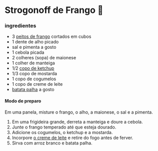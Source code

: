 # Strogonoff de Frango :chicken:



### ingredientes

- 3 [peitos de frango](https://www.tudogostoso.com.br/receita/10254-fricasse-de-frango.html) cortados em cubos
- 1 dente de alho picado
- sal e pimenta a gosto
- 1 cebola picada
- 2 colheres (sopa) de maionese
- 1 colher de manteiga
- 1/2 [copo de ketchup](https://blog.tudogostoso.com.br/cardapios/ketchup-caseiro/)
- 1/3 copo de mostarda
- 1 copo de cogumelos
- 1 copo de creme de leite
- [batata palha](https://blog.tudogostoso.com.br/cardapios/receitas-faceis/receitas-com-batata-palha/) a gosto

#### Modo de preparo

Em uma panela, misture o frango, o alho, a maionese, o sal e a pimenta.

1. Em uma frigideira grande, derreta a manteiga e doure a cebola.
2. Junte o frango temperado até que esteja dourado.
3. Adicione os cogumelos, o ketchup e a mostarda.
4. Incorpore [o creme de leite](https://blog.tudogostoso.com.br/dicas-de-cozinha/creme-de-leite-fresco-caseiro-de-caixinha-e-mais/) e retire do fogo antes de ferver.
5. Sirva com arroz branco e batata palha.



 
